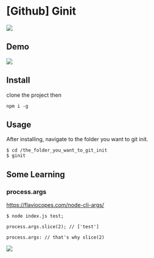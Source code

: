 # [Github] Ginit

![](https://i.imgur.com/lho0QP7.png)


## Demo

![](https://i.imgur.com/QBlZhIU.png)


## Install

clone the project then
```
npm i -g
```

## Usage

After installing, navigate to the folder you want to git init.

```
$ cd /the_folder_you_want_to_git_init
$ ginit
```

## Some Learning

### process.args

https://flaviocopes.com/node-cli-args/


```
$ node index.js test;

process.args.slice(2); // ['test']
```

```
process.args: // that's why slice(2)
```
![](https://i.imgur.com/bkhz5QV.png)
